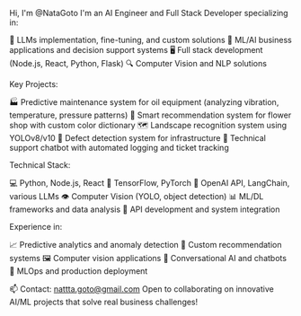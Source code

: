  Hi, I'm @NataGoto
I'm an AI Engineer and Full Stack Developer specializing in:

🤖 LLMs implementation, fine-tuning, and custom solutions
🎯 ML/AI business applications and decision support systems
🖥️ Full stack development (Node.js, React, Python, Flask)
🔍 Computer Vision and NLP solutions

Key Projects:

🏭 Predictive maintenance system for oil equipment (analyzing vibration, temperature, pressure patterns)
🌸 Smart recommendation system for flower shop with custom color dictionary
🗺️ Landscape recognition system using YOLOv8/v10
🔧 Defect detection system for infrastructure
🤝 Technical support chatbot with automated logging and ticket tracking

Technical Stack:

💻 Python, Node.js, React
🧠 TensorFlow, PyTorch
🤖 OpenAI API, LangChain, various LLMs
👁️ Computer Vision (YOLO, object detection)
📊 ML/DL frameworks and data analysis
🔗 API development and system integration

Experience in:

📈 Predictive analytics and anomaly detection
🎨 Custom recommendation systems
🖼️ Computer vision applications
🤖 Conversational AI and chatbots
🔄 MLOps and production deployment

📫 Contact: nattta.goto@gmail.com
Open to collaborating on innovative AI/ML projects that solve real business challenges!

<!---
NataGoto/NataGoto is a ✨ special ✨ repository because its `README.md` (this file) appears on your GitHub profile.
You can click the Preview link to take a look at your changes.
--->
